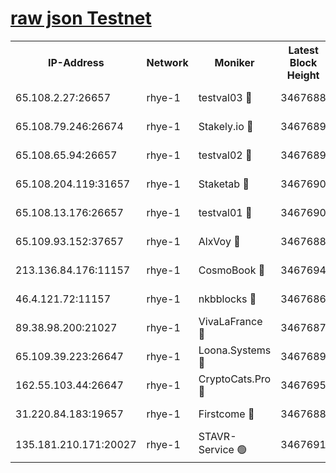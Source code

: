 
[raw json Testnet](https://rpc-check.quickt.stavr.tech/quickt/rpc-quickt-result.json)
=


<table><tr><th>IP-Address</th><th>Network</th><th>Moniker</th><th>Latest Block Height</th><th>Earliest Block Height</th><th>Catching Up</th><th>Voting Power</th><th>Scan Time</th></tr><tr><td>65.108.2.27:26657</td><td>rhye-1</td><td>testval03 🔴</td><td>3467688</td><td>1</td><td>False</td><td>5002050</td><td>2023-12-05T11:30:45.851062185UTC</td></tr><tr><td>65.108.79.246:26674</td><td>rhye-1</td><td>Stakely.io 🔴</td><td>3467689</td><td>1</td><td>False</td><td>10</td><td>2023-12-05T11:30:48.323849158UTC</td></tr><tr><td>65.108.65.94:26657</td><td>rhye-1</td><td>testval02 🔴</td><td>3467689</td><td>1</td><td>False</td><td>5002050</td><td>2023-12-05T11:30:48.715529856UTC</td></tr><tr><td>65.108.204.119:31657</td><td>rhye-1</td><td>Staketab 🔴</td><td>3467690</td><td>1</td><td>False</td><td>9900</td><td>2023-12-05T11:30:51.443284271UTC</td></tr><tr><td>65.108.13.176:26657</td><td>rhye-1</td><td>testval01 🔴</td><td>3467690</td><td>1</td><td>False</td><td>9582010</td><td>2023-12-05T11:30:51.792227997UTC</td></tr><tr><td>65.109.93.152:37657</td><td>rhye-1</td><td>AlxVoy 🔴</td><td>3467688</td><td>433101</td><td>False</td><td>92921</td><td>2023-12-05T11:30:42.979988221UTC</td></tr><tr><td>213.136.84.176:11157</td><td>rhye-1</td><td>CosmoBook 🔴</td><td>3467694</td><td>1674001</td><td>False</td><td>1528057</td><td>2023-12-05T11:31:17.146487512UTC</td></tr><tr><td>46.4.121.72:11157</td><td>rhye-1</td><td>nkbblocks 🔴</td><td>3467686</td><td>1781001</td><td>False</td><td>81901</td><td>2023-12-05T11:30:34.087841557UTC</td></tr><tr><td>89.38.98.200:21027</td><td>rhye-1</td><td>VivaLaFrance 🔴</td><td>3467687</td><td>2863001</td><td>False</td><td>10000</td><td>2023-12-05T11:30:40.557281961UTC</td></tr><tr><td>65.109.39.223:26647</td><td>rhye-1</td><td>Loona.Systems 🔴</td><td>3467689</td><td>3287001</td><td>False</td><td>9949</td><td>2023-12-05T11:30:51.120228530UTC</td></tr><tr><td>162.55.103.44:26647</td><td>rhye-1</td><td>CryptoCats.Pro 🔴</td><td>3467695</td><td>3287001</td><td>False</td><td>9999</td><td>2023-12-05T11:31:21.482261386UTC</td></tr><tr><td>31.220.84.183:19657</td><td>rhye-1</td><td>Firstcome 🔴</td><td>3467688</td><td>3395933</td><td>False</td><td>732206</td><td>2023-12-05T11:30:45.407381162UTC</td></tr><tr><td>135.181.210.171:20027</td><td>rhye-1</td><td>STAVR-Service 🟢</td><td>3467691</td><td>3465001</td><td>False</td><td>0</td><td>2023-12-05T11:31:00.402135340UTC</td></tr></table>